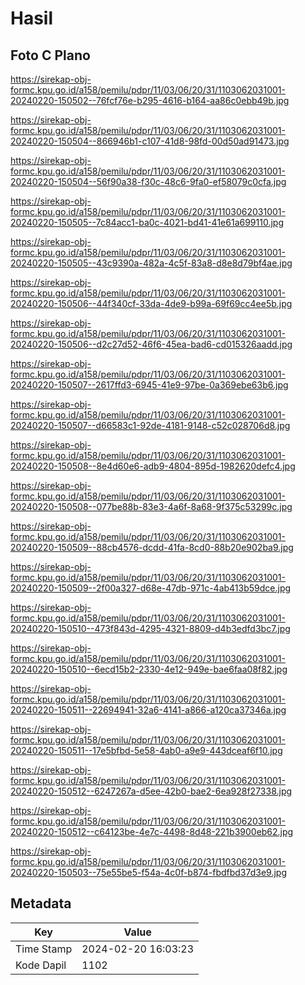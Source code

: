 # Hasil

## Foto C Plano

https://sirekap-obj-formc.kpu.go.id/a158/pemilu/pdpr/11/03/06/20/31/1103062031001-20240220-150502--76fcf76e-b295-4616-b164-aa86c0ebb49b.jpg

https://sirekap-obj-formc.kpu.go.id/a158/pemilu/pdpr/11/03/06/20/31/1103062031001-20240220-150504--866946b1-c107-41d8-98fd-00d50ad91473.jpg

https://sirekap-obj-formc.kpu.go.id/a158/pemilu/pdpr/11/03/06/20/31/1103062031001-20240220-150504--56f90a38-f30c-48c6-9fa0-ef58079c0cfa.jpg

https://sirekap-obj-formc.kpu.go.id/a158/pemilu/pdpr/11/03/06/20/31/1103062031001-20240220-150505--7c84acc1-ba0c-4021-bd41-41e61a699110.jpg

https://sirekap-obj-formc.kpu.go.id/a158/pemilu/pdpr/11/03/06/20/31/1103062031001-20240220-150505--43c9390a-482a-4c5f-83a8-d8e8d79bf4ae.jpg

https://sirekap-obj-formc.kpu.go.id/a158/pemilu/pdpr/11/03/06/20/31/1103062031001-20240220-150506--44f340cf-33da-4de9-b99a-69f69cc4ee5b.jpg

https://sirekap-obj-formc.kpu.go.id/a158/pemilu/pdpr/11/03/06/20/31/1103062031001-20240220-150506--d2c27d52-46f6-45ea-bad6-cd015326aadd.jpg

https://sirekap-obj-formc.kpu.go.id/a158/pemilu/pdpr/11/03/06/20/31/1103062031001-20240220-150507--2617ffd3-6945-41e9-97be-0a369ebe63b6.jpg

https://sirekap-obj-formc.kpu.go.id/a158/pemilu/pdpr/11/03/06/20/31/1103062031001-20240220-150507--d66583c1-92de-4181-9148-c52c028706d8.jpg

https://sirekap-obj-formc.kpu.go.id/a158/pemilu/pdpr/11/03/06/20/31/1103062031001-20240220-150508--8e4d60e6-adb9-4804-895d-1982620defc4.jpg

https://sirekap-obj-formc.kpu.go.id/a158/pemilu/pdpr/11/03/06/20/31/1103062031001-20240220-150508--077be88b-83e3-4a6f-8a68-9f375c53299c.jpg

https://sirekap-obj-formc.kpu.go.id/a158/pemilu/pdpr/11/03/06/20/31/1103062031001-20240220-150509--88cb4576-dcdd-41fa-8cd0-88b20e902ba9.jpg

https://sirekap-obj-formc.kpu.go.id/a158/pemilu/pdpr/11/03/06/20/31/1103062031001-20240220-150509--2f00a327-d68e-47db-971c-4ab413b59dce.jpg

https://sirekap-obj-formc.kpu.go.id/a158/pemilu/pdpr/11/03/06/20/31/1103062031001-20240220-150510--473f843d-4295-4321-8809-d4b3edfd3bc7.jpg

https://sirekap-obj-formc.kpu.go.id/a158/pemilu/pdpr/11/03/06/20/31/1103062031001-20240220-150510--6ecd15b2-2330-4e12-949e-bae6faa08f82.jpg

https://sirekap-obj-formc.kpu.go.id/a158/pemilu/pdpr/11/03/06/20/31/1103062031001-20240220-150511--22694941-32a6-4141-a866-a120ca37346a.jpg

https://sirekap-obj-formc.kpu.go.id/a158/pemilu/pdpr/11/03/06/20/31/1103062031001-20240220-150511--17e5bfbd-5e58-4ab0-a9e9-443dceaf6f10.jpg

https://sirekap-obj-formc.kpu.go.id/a158/pemilu/pdpr/11/03/06/20/31/1103062031001-20240220-150512--6247267a-d5ee-42b0-bae2-6ea928f27338.jpg

https://sirekap-obj-formc.kpu.go.id/a158/pemilu/pdpr/11/03/06/20/31/1103062031001-20240220-150512--c64123be-4e7c-4498-8d48-221b3900eb62.jpg

https://sirekap-obj-formc.kpu.go.id/a158/pemilu/pdpr/11/03/06/20/31/1103062031001-20240220-150503--75e55be5-f54a-4c0f-b874-fbdfbd37d3e9.jpg


## Metadata

| Key        | Value               |
| ---------- | ------------------- |
| Time Stamp | 2024-02-20 16:03:23 |
| Kode Dapil | 1102                |




